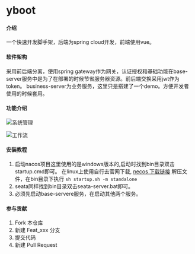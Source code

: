 # yboot

#### 介绍
一个快速开发脚手架，后端为spring cloud开发，前端使用vue。 

#### 软件架构
采用前后端分离，使用spring gateway作为网关，认证授权和基础功能在base-server服务中是为了在部署的时候节省服务器资源。前后端交换采用jwt作为token。 business-server为业务服务，这里只是搭建了一个demo。方便开发者使用的时候套用。

#### 功能介绍

![系统管理](https://ae01.alicdn.com/kf/H62eeaf33f5444d1896c91461a9f9851a2.png)

![工作流](https://ae01.alicdn.com/kf/H62eeaf33f5444d1896c91461a9f9851a2.png)

#### 安装教程

1.  启动nacos项目这里使用的是windows版本的,启动时找到bin目录双击startup.cmd即可。
    在linux上使用自行去官网下载, [necos 下载链接](https://github.com/alibaba/nacos/releases/download/1.2.0-beta.1/nacos-server-1.2.0-beta.1.tar.gz,) 解压文件，在bin目录下执行 ``` sh startup.sh -m standalone ```  
2.  seata同样找到bin目录双击seata-server.bat即可。
3.  必须先启动base-servere服务，在启动其他两个服务。

#### 参与贡献

1. Fork 本仓库
2. 新建 Feat_xxx 分支
3. 提交代码
4. 新建 Pull Request
